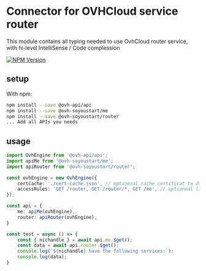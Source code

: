 # Connector for OVHCloud service router

This module contains all typing needed to use OvhCloud router service, with hi-level IntelliSense / Code complession

[![NPM Version](https://img.shields.io/npm/v/@ovh-soyoustart/router.svg?style=flat)](https://www.npmjs.org/package/@ovh-soyoustart/router)

## setup

With npm:
````bash
npm install --save @ovh-api/api
npm install --save @ovh-soyoustart/me
npm install --save @ovh-soyoustart/router
... Add all APIs you needs
````

## usage

````typescript
import OvhEngine from '@ovh-api/api';
import apiMe from '@ovh-soyoustart/me';
import apiRouter from '@ovh-soyoustart/router';

const ovhEngine = new OvhEngine({ 
    certCache: './cert-cache.json', // optionnal cache certificat to disk
    accessRules: 'GET /router, GET /router/*, GET /me', // optionnal limit the requested privileges.
});

const api = {
    me: apiMe(ovhEngine),
    router: apiRouter(ovhEngine),
}

const test = async () => {
    const { nichandle } = await api.me.$get();
    const data = await api.router.$get();
    console.log(`${nichandle} have the following services:`);
    console.log(data);
}

````